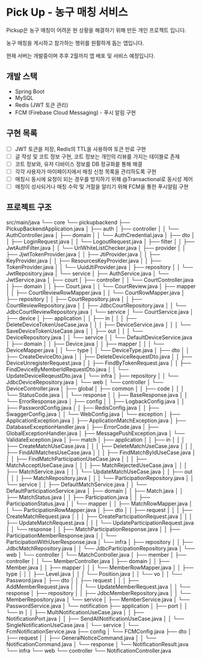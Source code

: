# Pick Up - 농구 매칭 서비스

Pickup은 농구 매칭이 어려운 현 상황을 해결하기 위해 만든 개인 프로젝트 입니다.

농구 매칭을 게시하고 참가하는 행위를 원활하게 돕는 앱입니다.

현재 서버는 개발중이며 추후 2월까지 앱 배포 및 서비스 예정입니다.

## 개발 스택
- Spring Boot
- MySQL
- Redis (JWT 토큰 관리)
- FCM (Firebase Cloud Messaging) - 푸시 알림 구현

## 구현 목록
- [ ] JWT 토큰을 저장, Redis의 TTL을 사용하여 토큰 만료 구현
- [ ] 글 작성 및 코트 정보 구현, 코트 정보는 개인의 리뷰를 가지는 테이블로 존재
- [ ] 코트 정보와, 유저 디바이스 정보를 DB 정규화릍 통해 해결
- [ ] 각각 사용자가 마이페이지에서 매칭 신청 목록을 관리하도록 구현
- [ ] 매칭시 동시에 요청이 되는 경우를 방지하기 위해 @Transactional로 동시성 제어
- [ ] 매칭이 성사되거나 매칭 수락 및 거절을 알리기 위해 FCM을 통한 푸시알림 구현    

## 프로젝트 구조
src/main/java
└── core
    └── pickupbackend
        ├── PickupBackendApplication.java
        │
        ├── auth
        │   ├── controller
        │   │   └── AuthController.java
        │   ├── domain
        │   │   └── AuthCredential.java
        │   ├── dto
        │   │   ├── LoginRequest.java
        │   │   └── LogoutRequest.java
        │   ├── filter
        │   │   ├── JwtAuthFilter.java
        │   │   └── UrlWhiteListChecker.java
        │   ├── provider
        │   │   ├── JjwtTokenProvider.java
        │   │   ├── JtiProvider.java
        │   │   ├── KeyProvider.java
        │   │   ├── ResourcesKeyProvider.java
        │   │   ├── TokenProvider.java
        │   │   └── UuidJtiProvider.java
        │   ├── repository
        │   │   └── JwtRepository.java
        │   └── service
        │       ├── AuthService.java
        │       └── JwtService.java
        │
        ├── court
        │   ├── controller
        │   │   └── CourtController.java
        │   ├── domain
        │   │   ├── Court.java
        │   │   └── CourtReview.java
        │   ├── mapper
        │   │   ├── CourtReviewRowMapper.java
        │   │   └── CourtRowMapper.java
        │   ├── repository
        │   │   ├── CourtRepository.java
        │   │   ├── CourtReviewRepository.java
        │   │   ├── JdbcCourtRepository.java
        │   │   └── JdbcCourtReviewRepository.java
        │   └── service
        │       └── CourtService.java
        │
        ├── device
        │   ├── application
        │   │   ├── in
        │   │   │   ├── DeleteDeviceTokenUseCase.java
        │   │   │   ├── DeviceService.java
        │   │   │   └── SaveDeviceTokenUseCase.java
        │   │   ├── out
        │   │   │   └── DeviceRepository.java
        │   │   └── service
        │   │       └── DefaultDeviceService.java
        │   ├── domain
        │   │   ├── Device.java
        │   │   ├── mapper
        │   │   │   └── DeviceMapper.java
        │   │   └── type
        │   │       └── DeviceType.java
        │   ├── dto
        │   │   ├── CreateDeviceDto.java
        │   │   ├── DeleteDeviceRequestDto.java
        │   │   ├── DeviceUnregisterRequest.java
        │   │   ├── FindByTokenRequest.java
        │   │   ├── FindDeviceByMemberIdRequestDto.java
        │   │   └── UpdateDeviceReqeustDto.java
        │   └── infra
        │       ├── repository
        │       │   └── JdbcDeviceRepository.java
        │       └── web
        │           └── controller
        │               └── DeviceController.java
        │
        ├── global
        │   ├── common
        │   │   ├── code
        │   │   │   └── StatusCode.java
        │   │   └── response
        │   │       ├── BaseResponse.java
        │   │       └── ErrorResponse.java
        │   ├── config
        │   │   ├── LogbackConfig.java
        │   │   ├── PasswordConfig.java
        │   │   ├── RedisConfig.java
        │   │   ├── SwaggerConfig.java
        │   │   └── WebConfig.java
        │   └── exception
        │       ├── ApplicationException.java
        │       ├── ApplicationMatchException.java
        │       ├── DatabaseExceptionHandler.java
        │       ├── ErrorCode.java
        │       ├── GlobalExceptionHandler.java
        │       ├── MessagePushException.java
        │       └── ValidateException.java
        │
        ├── match
        │   ├── application
        │   │   ├── in
        │   │   │   ├── CreateMatchUseCase.java
        │   │   │   ├── DeleteMatchUseCase.java
        │   │   │   ├── FindAllMatchesUseCase.java
        │   │   │   ├── FindMatchByIdUseCase.java
        │   │   │   ├── FindMatchParticipationUseCase.java
        │   │   │   ├── MatchAcceptUseCase.java
        │   │   │   ├── MatchRejectedUseCase.java
        │   │   │   ├── MatchService.java
        │   │   │   └── UpdateMatchUseCase.java
        │   │   ├── out
        │   │   │   ├── MatchRepository.java
        │   │   │   └── ParticipationRepository.java
        │   │   └── service
        │   │       ├── DefaultMatchService.java
        │   │       └── DefaultParticipationService.java
        │   ├── domain
        │   │   ├── Match.java
        │   │   ├── MatchStatus.java
        │   │   ├── Participation.java
        │   │   ├── ParticipationStatus.java
        │   │   └── mapper
        │   │       ├── MatchRowMapper.java
        │   │       └── ParticipationRowMapper.java
        │   ├── dto
        │   │   ├── request
        │   │   │   ├── CreateMatchRequest.java
        │   │   │   ├── CreateParticipationRequest.java
        │   │   │   ├── UpdateMatchRequest.java
        │   │   │   └── UpdateParticipationRequest.java
        │   │   └── response
        │   │       ├── MatchParticipationResponse.java
        │   │       ├── ParticipationMemberResponse.java
        │   │       └── ParticipationWithUserResponse.java
        │   └── infra
        │       ├── repository
        │       │   ├── JdbcMatchRepository.java
        │       │   └── JdbcParticipationRepository.java
        │       └── web
        │           └── controller
        │               └── MatchController.java
        │
        ├── member
        │   ├── controller
        │   │   └── MemberController.java
        │   ├── domain
        │   │   ├── Member.java
        │   │   ├── mapper
        │   │   │   └── MemberRowMapper.java
        │   │   ├── type
        │   │   │   ├── Level.java
        │   │   │   └── Position.java
        │   │   └── vo
        │   │       └── Password.java
        │   ├── dto
        │   │   ├── request
        │   │   │   ├── AddMemberRequest.java
        │   │   │   └── UpdateMemberRequest.java
        │   │   └── response
        │   ├── repository
        │   │   ├── JdbcMemberRepository.java
        │   │   └── MemberRepository.java
        │   └── service
        │       ├── MemberService.java
        │       └── PasswordService.java
        │
        └── notification
            ├── application
            │   ├── port
            │   │   └── in
            │   │       ├── MultiNotificationUseCase.java
            │   │       ├── NotificationPort.java
            │   │       ├── SendAllNotificationUseCase.java
            │   │       └── SingleNotificationUseCase.java
            │   └── service
            │       └── FcmNotificationService.java
            ├── config
            │   └── FCMConfig.java
            ├── dto
            │   ├── request
            │   │   ├── GeneralNoticeCommand.java
            │   │   └── NotificationCommand.java
            │   └── response
            │       └── NotificationResult.java
            └── infra
                └── web
                    └── controller
                        └── NotificationController.java
